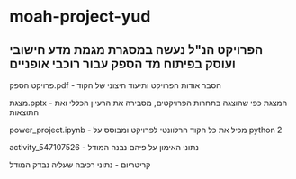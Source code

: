 # moah-project-yud

## הפרויקט הנ"ל נעשה במסגרת מגמת מדע חישובי ועוסק בפיתוח מד הספק עבור רוכבי אופניים

פרויקט הספק.pdf - הסבר אודות הפרויקט ותיעוד חיצוני של הקוד

מצגת.pptx - המצגת כפי שהוצגה בתחרות הפרויקטים, מסבירה את הרעיון הכללי ואת התוצאות

power_project.ipynb - מכיל את כל הקוד הרלוונטי לפרויקט ומבוסס על python 2

activity_547107526 - נתוני האימון על פיהם נבנה המודל

קריטריום - נתוני רכיבה שעליה נבדק המודל 
